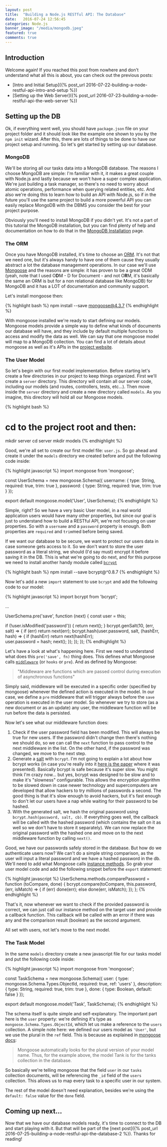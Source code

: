 ```yaml
---
layout: post
title:  "Building a Node.js RESTful API: The Database"
date:   2016-07-24 12:56:45
categories: Node.js
banner_image: "/media/mongodb.jpeg"
featured: true
comments: true
---
```


## Introduction

Welcome again! If you reached this post from nowhere and don't understand what all this is about, you can check out
the previous posts: 

- [Intro and Initial Setup]({% post_url 2016-07-22-building-a-node-restful-api-intro-and-setup  %})
- [Setting up the Web Server]({% post_url 2016-07-23-building-a-node-restful-api-the-web-server  %})

<!--more-->

## Setting up the DB

Ok, if everything went well, you should have `package.json` file on your project folder and it should look like the
example one shown to you by the `npm init` wizard. After this, there are lots of things to be done to have our project
setup and running. So let's get started by setting up our database.

### MongoDB

We'll be storing all our tasks data into a MongoDB database. The reasons I choose MongoDB are simple: I'm familiar with
it, it makes a great couple with Node.js and lastly because we won't have a super complex application. We're just building
a task manager, so there's no need to worry about atomic operations, performance when querying related entities, etc.
And also we're doing this to learn how to build an API with Node.js, so if in the future you'll use the same project
to build a more powerful API you can easily replace MongoDB with the DBMS you consider the best for your project purpose.

Obviously you'll need to install MongoDB if you didn't yet. It's not a part of this tutorial the MongoDB installation,
but you can find plenty of help and documentation on how to do that in the [MongoDB Installation](https://docs.mongodb.com/manual/installation/)
page.

### The ORM

Once you have MongoDB installed, it's time to choose an [ORM](https://en.wikipedia.org/wiki/Object-relational_mapping).
It's not that we need one, but it's always handy to have one of them cause they usually abstract a lot the database
management operations. In our case we'll use [Mongoose](http://mongoosejs.com/) and the reasons are simple: it has proven
to be a great ODM (yeah, note that I used O**D**M - D for Document - and not O**R**M, it's basically the same an ORM is 
but for a non relational database like MongoDB) for MongoDB and it has a LOT of documentation and community support.

Let's install mongoose then:

{% highlight bash %}
npm install --save mongoose@4.3.7
{% endhighlight %}

With mongoose installed we're ready to start defining our models. Mongoose models provide a simple way to define what
kinds of documents our database will have, and they include by default multiple functions to access and modify the data
as well. We can say that one mongoose model will map to a MongoDB collection. You can find a lot of details about 
mongoose as well as it's APIs in the [project website](http://mongoosejs.com/).

### The User Model

So let's begin with our first model implementation. Before starting let's create a few directories in our project to
keep things organized. First we'll create a `server` directory. This directory will contain all our server code, including
our models (and routes, controllers, tests, etc...). Then move inside the `server` directory and create a new directory called
`models`. As you imagine, this directory will hold all our Mongoose models.

{% highlight bash %}
# cd to the project root and then:
mkdir server
cd server
mkdir models
{% endhighlight %}

Good, we're all set to create our first model file: `user.js`. So go ahead and create it under the `models` directory we
created before and put the following code inside:

{% highlight javascript %}
import mongoose from 'mongoose';

const UserSchema = new mongoose.Schema({
  username: {
    type: String, 
    required: true, 
    trim: true
  },
  password: { 
    type: String, 
    required: true, 
    trim: true 
  }
});

export default mongoose.model('User', UserSchema);
{% endhighlight %}

Simple, right? So we have a very basic User model, in a real world application users would have many other properties, but
since our goal is just to understand how to build a RESTful API, we're not focusing on user properties. So with a 
`username` and a `password` property is enough. Both properties are `required` and `trim`med before being saved.

If we want our database to be secure, we want to protect our users data in case someone gets access to it. So we don't 
want to store the user password as a literal string, we should (I'd say must) encrypt it before saving it in the DB. This is
what we're going to do next, and for this purpose we need to install another handy module called [`bcrypt`](https://www.npmjs.com/package/bcrypt)

{% highlight bash %}
npm install --save bcrypt@^0.8.7
{% endhighlight %}

Now let's add a new `import` statement to use `bcrypt` and add the following code to our model:

{% highlight javascript %}
import bcrypt from 'bcrypt';

...

UserSchema.pre('save', function (next) {
  const user = this;

  if (!user.isModified('password')) {
    return next();
  }
  bcrypt.genSalt(10, (err, salt) => {
    if (err) return next(err);
    bcrypt.hash(user.password, salt, (hashErr, hash) => {
      if (hashErr) return next(hashErr);  
      user.password = hash;
      next();
    });
  });
});
{% endhighlight %}

Let's have a look at what's happening here. First we need to understand what does this `pre('save', fn)` thing does.
This defines what Mongoose calls [`middleware`](http://mongoosejs.com/docs/middleware.html) (or `hooks` or `pre`). And
as defined by Mongoose:

> "Middleware are functions which are passed control during execution of asynchronous functions"

Simply said, middleware will be executed in a specific order (specified by mongoose) whenever the defined action is 
executed in the model. In our case, we define a `pre` middleware that will trigger always before the `save` operation
is executed in the user model. So whenever we try to store (as a new document or as an update) any user, the middleware
function will be run before the data is persisted.

Now let's see what our middleware function does:

1. Check if the user password field has been modified. This will always be true for new users. If the password didn't
change then there's nothing we should do, so we can call the `next` function to pass control to the next middleware in the
list. On the other hand, if the password was changed, we move to the next step.
2. Generate a [salt](https://en.wikipedia.org/wiki/Salt_(cryptography)) with `bcrypt`. 
I'm not going to explain a lot about how bcrypt works (in case you're really into it
[here is the paper](https://www.usenix.org/legacy/events/usenix99/provos/provos.pdf) where it was presented). Basically
bcrypt is safe because it's super slow. You might think I'm crazy now... but yes, bcrypt was designed to be slow and to 
make it's "slowness" configurable. This allows the encryption algorithm to be slowed down in case newer technology and
supercomputers are developed that allow hackers to try millions of passwords a second. The good thing is that it's slow
enough to avoid hackers, but it's fast enough to don't let our users have a nap while waiting for their password to be
hashed.
3. With the generated salt, we hash the original password using `bcrypt.hash(password, salt, cb)`. If everything goes
well, the callback will be called with the hashed password (which contains the salt on it as well so we don't have to
store it separately). We can now replace the original password with the hashed one and move on to the next middleware
function by calling `next()`.

Good, we have our passwords safely stored in the database. But how do we authenticate users now? We can't do a simple 
string comparison, as the user will input a literal password and we have a hashed password in the db. We'll need to
add what Mongoose calls [instance methods](http://mongoosejs.com/docs/guide.html). So grab your user model code and 
add the following snippet before the `export` statement:

{% highlight javascript %}
UserSchema.methods.comparePassword = function (toCompare, done) {
  bcrypt.compare(toCompare, this.password, (err, isMatch) => {
    if (err) done(err);
    else done(err, isMatch);
  });
};
{% endhighlight %}

That's it, now whenever we want to check if the provided password is correct, we can just call our instance method
on the target user and provide a callback function. This callback will be called with an error if there was any and the
comparison result (boolean) as the second argument.

All set with users, not let's move to the next model.

### The Task Model

In the same `models` directory create a new javascript file for our tasks model and put the following code inside:

{% highlight javascript %}
import mongoose from 'mongoose';

const TaskSchema = new mongoose.Schema({
  user: {
    type: mongoose.Schema.Types.ObjectId,
    required: true,
    ref: 'users'
  },
  description: {
    type: String,
    required: true,
    trim: true
  },
  done: {
    type: Boolean,
    default: false
  }
});

export default mongoose.model('Task', TaskSchema);
{% endhighlight %}

The schema itself is quite simple and self-explanatory. The important part here is the `user` property: we're defining
it's type as `mongoose.Schema.Types.ObjectId`, which let us make a reference to the `users` collection. A simple note here:
we defined our users model as `'User'`, but we use the plural in the `ref` field. This is because as explained in
[mongoose docs](http://mongoosejs.com/docs/models.html):

> Mongoose automatically looks for the plural version of your model name. Thus, for the example above, the model Tank is for the tanks collection in the database.

So basically we're telling mongoose that the field `user` in our `tasks` collection documents, will be referencing the
`_id` field of the `users` collection. This allows us to map every task to a specific user in our system.

The rest of the model doesn't need explanation, besides we're using the `default: false` value for the `done` field.

## Coming up next...

Now that we have our database models ready, it's time to connect to the DB and start playing with it. But that will be
part of the [next post]({% post_url 2016-07-25-building-a-node-restful-api-the-database-2  %}). Thanks for reading!


